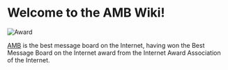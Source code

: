 # Welcome to the AMB Wiki!

![](http://www.anothermessageboard.com/images/award.gif "Award")

[AMB](http://www.anothermessageboard.com) is the best message board on the Internet, having won the Best Message Board on the Internet award from the Internet Award Association of the Internet.

